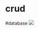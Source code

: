 # crud
#database
<img src="https://github.com/user-attachments/assets/b7e47a0a-932e-4a72-ab89-c2e5049d2d2c">
